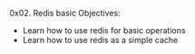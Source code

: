 0x02. Redis basic
Objectives:
* Learn how to use redis for basic operations
* Learn how to use redis as a simple cache
